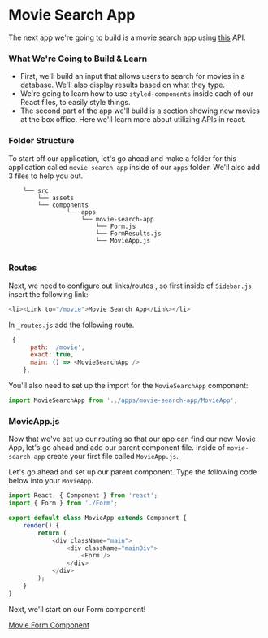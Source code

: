 # Movie Search App

The next app we're going to build is a movie search app using [this](https://www.themoviedb.org/documentation/api) API. 

### What We're Going to Build & Learn
- First, we'll build an input that allows users to search for movies in a database. We'll also display results based on what they type. 
- We're going to learn how to use `styled-components` inside each of our React files, to easily style things.
- The second part of the app we'll build is a section showing new movies at the box office. Here we'll learn more about utilizing APIs in react.

### Folder Structure

To start off our application, let's go ahead and make a folder for this application called `movie-search-app` inside of our `apps` folder. We'll also add 3 files to help you out. 

```
    └── src
        └── assets
        └── components
                └── apps
                    └── movie-search-app
                        └── Form.js
                        └── FormResults.js
                        └── MovieApp.js
                        
```

### Routes
Next, we need to configure out links/routes , so first inside of `Sidebar.js` insert the following link:

```js
<li><Link to="/movie">Movie Search App</Link></li>
```

In `_routes.js` add the following route.

```js
 {
      path: '/movie',
      exact: true,
      main: () => <MovieSearchApp />
    }, 
```
You'll also need to set up the import for the `MovieSearchApp` component:

```js
import MovieSearchApp from '../apps/movie-search-app/MovieApp';
```


### MovieApp.js
Now that we've set up our routing so that our app can find our new Movie App, let's go ahead and add our parent component file. Inside of `movie-search-app` create your first file called `MovieApp.js`. 

Let's go ahead and set up our parent component. Type the following code below into your `MovieApp`.

```js
import React, { Component } from 'react';
import { Form } from './Form';

export default class MovieApp extends Component {
    render() {
        return (
            <div className="main">
                <div className="mainDiv">
                    <Form />
                </div>
            </div>
        );
    }
}
```

Next, we'll start on our Form component!

[Movie Form Component](4.1-movie-form.md)